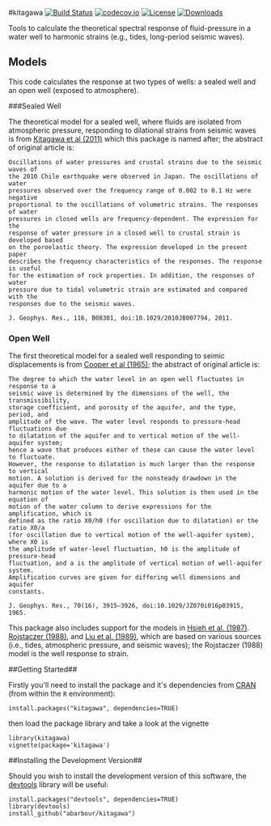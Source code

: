 #kitagawa [![Build Status](https://travis-ci.org/abarbour/kitagawa.svg)](https://travis-ci.org/abarbour/kitagawa) [![codecov.io](http://codecov.io/github/abarbour/kitagawa/coverage.svg?branch=master)](http://codecov.io/github/abarbour/kitagawa?branch=master) [![License](http://img.shields.io/badge/license-GPL-lightgrey.svg?style=flat)](http://www.gnu.org/licenses/gpl-2.0.html) [![Downloads](http://cranlogs.r-pkg.org/badges/kitagawa?color=orange)](http://www.r-pkg.org/pkg/kitagawa)

Tools to calculate the theoretical spectral response 
of fluid-pressure in a water well
to harmonic strains (e.g., tides, long-period seismic waves).

## Models

This code calculates the response at two types of wells: a sealed well and
an open well (exposed to atmosphere).

###Sealed Well

The theoretical model for a sealed well, where fluids are isolated from atmospheric pressure, 
responding to dilational strains from seismic waves is from 
[Kitagawa et al (2011)](http://dx.doi.org/10.1029/2010JB007794 "Frequency characteristics of the response of water pressure in a closed well to volumetric strain in the high-frequency domain") which this package is named after; the abstract of original article is:

	Oscillations of water pressures and crustal strains due to the seismic waves of
	the 2010 Chile earthquake were observed in Japan. The oscillations of water
	pressures observed over the frequency range of 0.002 to 0.1 Hz were negative
	proportional to the oscillations of volumetric strains. The responses of water
	pressures in closed wells are frequency-dependent. The expression for the
	response of water pressure in a closed well to crustal strain is developed based
	on the poroelastic theory. The expression developed in the present paper
	describes the frequency characteristics of the responses. The response is useful
	for the estimation of rock properties. In addition, the responses of water
	pressure due to tidal volumetric strain are estimated and compared with the
	responses due to the seismic waves.

	J. Geophys. Res., 116, B08301, doi:10.1029/2010JB007794, 2011.

### Open Well

The first theoretical model for a sealed well responding to seimic displacements is from 
[Cooper et al (1965)](http://dx.doi.org/10.1029/JZ070i016p03915 "The response of well-aquifer systems to seismic waves"); the abstract of original article is:

	The degree to which the water level in an open well fluctuates in response to a
	seismic wave is determined by the dimensions of the well, the transmissibility,
	storage coefficient, and porosity of the aquifer, and the type, period, and
	amplitude of the wave. The water level responds to pressure-head fluctuations due
	to dilatation of the aquifer and to vertical motion of the well-aquifer system;
	hence a wave that produces either of these can cause the water level to fluctuate.
	However, the response to dilatation is much larger than the response to vertical
	motion. A solution is derived for the nonsteady drawdown in the aquifer due to a
	harmonic motion of the water level. This solution is then used in the equation of
	motion of the water column to derive expressions for the amplification, which is
	defined as the ratio X0/h0 (for oscillation due to dilatation) or the ratio X0/a
	(for oscillation due to vertical motion of the well-aquifer system), where X0 is
	the amplitude of water-level fluctuation, h0 is the amplitude of pressure-head
	fluctuation, and a is the amplitude of vertical motion of well-aquifer system.
	Amplification curves are given for differing well dimensions and aquifer
	constants.

	J. Geophys. Res., 70(16), 3915–3926, doi:10.1029/JZ070i016p03915, 1965.


This package also includes support for the models in
[Hsieh et al. (1987)](http://dx.doi.org/10.1029/WR023i010p01824 "Determination of aquifer transmissivity from Earth tide analysis").
[Rojstaczer (1988)](http://dx.doi.org/10.1029/JB093iB11p13619 "Intermediate period response of water levels in wells to crustal strain: Sensitivity and noise level"), and
[Liu et al. (1989)](http://dx.doi.org/10.1029/JB094iB07p09453 "Seismically induced water level fluctuations in the Wali Well, Beijing, China"), which are based on various sources (i.e., tides, atmospheric pressure, and seismic waves); the Rojstaczer (1988) model is the well response to strain.

##Getting Started##

Firstly you'll need to install the package and it's dependencies
from [CRAN](http://cran.r-project.org/package=kitagawa)
(from within the `R` environment):

    install.packages("kitagawa", dependencies=TRUE)

then load the package library and take a look at the vignette

    library(kitagawa)
    vignette(package='kitagawa')
    
##Installing the Development Version##

Should you wish to install the development version
of this software, the [devtools][2] library
will be useful:

    install.packages("devtools", dependencies=TRUE)
    library(devtools)
    install_github("abarbour/kitagawa")

[2]: http://cran.r-project.org/web/packages/devtools
